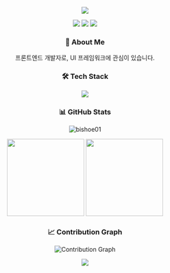 <p align="center">
  <img src="https://capsule-render.vercel.app/api?type=waving&color=gradient&height=300&section=header&text=Bishoe01&fontSize=90&animation=fadeIn&fontAlignY=38&desc=Creative%20FrontEnd%20Developer&descAlignY=51&descAlign=62"/>
</p>

<p align="center">
  <a href="mailto:a6gongi@naver.com"><img src="https://img.shields.io/badge/Email-D14836?style=flat-square&logo=gmail&logoColor=white"/></a>
  <a href="https://velog.io/@bishoe01"><img src="https://img.shields.io/badge/Velog-20C997?style=flat-square&logo=velog&logoColor=white"/></a>
  <img src="https://hits.seeyoufarm.com/api/count/incr/badge.svg?url=https%3A%2F%2Fgithub.com%2Fbishoe01&count_bg=%2379C83D&title_bg=%23555555&icon=&icon_color=%23E7E7E7&title=hits&edge_flat=false"/>
</p>

<h3 align="center">🚀 About Me</h3>

<p align="center">
  프론트엔드 개발자로, UI 프레임워크에 관심이 있습니다.<br>
</p>

<h3 align="center">🛠 Tech Stack</h3>

<p align="center">
  <img src="https://skillicons.dev/icons?i=ts,react,nextjs,tailwind,figma&theme=light" />
</p>

<h3 align="center">📊 GitHub Stats</h3>

<p align="center">
  <img src="https://github-readme-streak-stats.herokuapp.com/?user=bishoe01&theme=radical" alt="bishoe01" />
</p>

<p align="center">
  <img height="180em" src="https://github-readme-stats-in6sa3pxl-bishoe01.vercel.app/api?username=bishoe01&show_icons=true&theme=radical" />
  <img height="180em" src="https://github-readme-stats-in6sa3pxl-bishoe01.vercel.app/api/top-langs/?username=bishoe01&layout=compact&theme=radical&hide=jupyter%20notebook" />
</p>
<h3 align="center">📈 Contribution Graph</h3>

<p align="center">
  <img src="https://github-readme-activity-graph.vercel.app/graph?username=bishoe01&theme=react-dark" alt="Contribution Graph" />
</p>

<p align="center">
  <img src="https://capsule-render.vercel.app/api?type=waving&color=gradient&height=100&section=footer"/>
</p>
